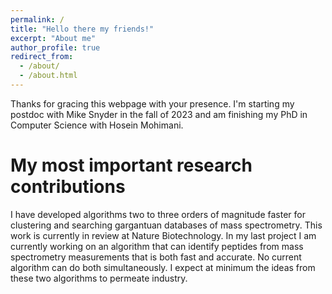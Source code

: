 ```yaml
---
permalink: /
title: "Hello there my friends!"
excerpt: "About me"
author_profile: true
redirect_from: 
  - /about/
  - /about.html
---
```


Thanks for gracing this webpage with your presence. I'm starting my postdoc with Mike Snyder in the fall of 2023 and am finishing my PhD in Computer Science with Hosein Mohimani. 

My most important research contributions
======
I have developed algorithms two to three orders of magnitude faster for clustering and searching gargantuan databases of mass spectrometry. This work is currently in review at Nature Biotechnology. In my last project I am currently working on an algorithm that can identify peptides from mass spectrometry measurements that is both fast and accurate. No current algorithm can do both simultaneously. I expect at minimum the ideas from these two algorithms to permeate industry.

